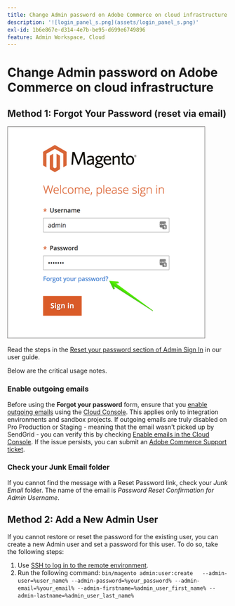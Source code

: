 ```yaml
---
title: Change Admin password on Adobe Commerce on cloud infrastructure
description: '![login_panel_s.png](assets/login_panel_s.png)'
exl-id: 1b6e867e-d314-4e7b-be95-d699e6749896
feature: Admin Workspace, Cloud
---
```

# Change Admin password on Adobe Commerce on cloud infrastructure

## Method 1: Forgot Your Password (reset via email)

![login_panel_s.png](assets/login_panel_s.png)

Read the steps in the [Reset your password section of Admin Sign In](https://experienceleague.adobe.com/docs/commerce-admin/start/admin/admin-signin.html#admin-sign-in) in our user guide.

Below are the critical usage notes.

### Enable outgoing emails

Before using the **Forgot your password** form, ensure that you [enable outgoing emails](https://experienceleague.adobe.com/docs/commerce-cloud-service/user-guide/project/outgoing-emails.html) using the [Cloud Console](https://experienceleague.adobe.com/docs/commerce-cloud-service/user-guide/project/overview.html). This applies only to integration environments and sandbox projects. If outgoing emails are truly disabled on Pro Production or Staging - meaning that the email wasn't picked up by SendGrid - you can verify this by checking [Enable emails in the Cloud Console](https://experienceleague.adobe.com/en/docs/commerce-on-cloud/user-guide/project/outgoing-emails#enable-emails-in-the-cli). If the issue persists, you can submit an [Adobe Commerce Support ticket](https://experienceleague.adobe.com/en/docs/commerce-knowledge-base/kb/help-center-guide/magento-help-center-user-guide).

### Check your Junk Email folder

If you cannot find the message with a Reset Password link, check your *Junk Email* folder. The name of the email is *Password Reset Confirmation for Admin Username*.

## Method 2: Add a New Admin User

If you cannot restore or reset the password for the existing user, you can create a new Admin user and set a password for this user. To do so, take the following steps:

1. Use [SSH to log in to the remote environment](https://experienceleague.adobe.com/docs/commerce-cloud-service/user-guide/develop/secure-connections.html).
1. Run the following command: `bin/magento admin:user:create   --admin-user=%user_name% --admin-password=%your_password% --admin-email=%your_email% --admin-firstname=%admin_user_first_name% --admin-lastname=%admin_user_last_name%`

